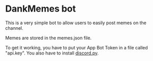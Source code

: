 # DankMemes bot

This is a very simple bot to allow users to easily post memes on the channel.

Memes are stored in the memes.json file.

To get it working, you have to put your App Bot Token in a file called "api.key". You also have to install [discord.py](https://github.com/Rapptz/discord.py).
